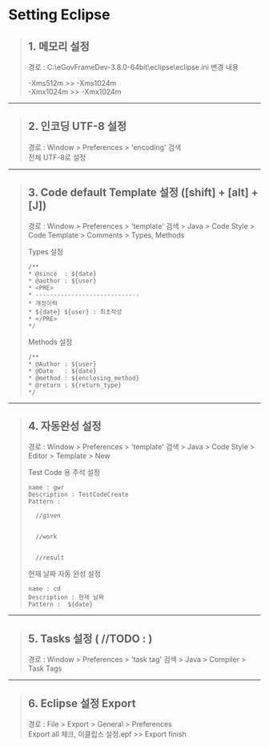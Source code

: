 # Setting Eclipse

> ## 1. 메모리 설정
>   
> 경로 : C:\eGovFrameDev-3.8.0-64bit\eclipse\eclipse.ini
> 변경 내용
>
> -Xms512m  >>  -Xms1024m  
> -Xmx1024m >>  -Xmx1024m
*****
> ## 2. 인코딩 UTF-8 설정
> 경로 : Window > Preferences > 'encoding' 검색  
> 전체 UTF-8로 설정
*****
> ## 3. Code default Template 설정 ([shift] + [alt] + [J])
> 경로 : Window > Preferences > 'template' 검색 > Java > Code Style > Code Template > Comments > Types, Methods  
>
> Types 설정
> ```
>/**
> * @since  : ${date}
> * @author : ${user}
> * <PRE>
> * -----------------------------
> * 개정이력
> * ${date} ${user} : 최초작성
> * </PRE> 
> */
> ```
> Methods 설정
> ```
>/**
> * @Author : ${user}
> * @Date   : ${date}
> * @method : ${enclosing_method} 
> * @return : ${return_type} 
> */
> ```
*****

> ## 4. 자동완성 설정
> 경로 : Window > Preferences > 'template' 검색 > Java > Code Style > Editor > Template > New  
>
> Test Code 용 주석 설정
>
> ```
> name : gwr
> Description : TestCodeCreate
> Pattern : 
>
>	//given
>
>
>	//work
>
>
>	//result
> ```
> 현재 날짜 자동 완성 설정
>
> ```
> name : cd
> Description : 현재 날짜
> Pattern :  ${date}
> ```
*****

> ## 5. Tasks 설정 ( //TODO  : )
> 경로 : Window > Preferences > 'task tag' 검색 > Java > Compiler > Task Tags
> 
*****

> ## 6. Eclipse 설정 Export
> 경로 : File > Export > General > Preferences   
> Export all 체크, 이클립스 설정.epf >> Export finish



